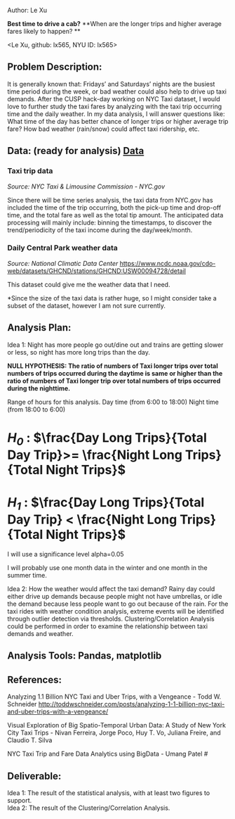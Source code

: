 
Author: Le Xu

**Best time to drive a cab?**
**When are the longer trips and higher average fares likely to happen? **

<Le Xu, github: lx565, NYU ID: lx565>


## Problem Description:
It is generally known that: Fridays’ and Saturdays’ nights are the busiest time period during the week, or bad weather could also help to drive up taxi demands. After the CUSP hack-day working on NYC Taxi dataset, I would love to further study the taxi fares by analyzing with the taxi trip occurring time and the daily weather.  In my data analysis, I will answer questions like: What time of the day has better chance of longer trips or higher average trip fare? How bad weather (rain/snow) could affect taxi ridership, etc. 



## Data: (ready for analysis) [Data](https://github.com/lx565/PUI-Extra-Credit/tree/master/Data)

### Taxi trip data
_Source: NYC Taxi & Limousine Commission - NYC.gov_

Since there will be time series analysis, the taxi data from NYC.gov has included the time of the trip occurring, both the pick-up time and drop-off time, and the total fare as well as the total tip amount. 
The anticipated data processing will mainly include: binning the timestamps, to discover the trend/periodicity of the taxi income during the day/week/month. 




### Daily Central Park weather data
_Source: National Climatic Data Center_ 
https://www.ncdc.noaa.gov/cdo-web/datasets/GHCND/stations/GHCND:USW00094728/detail

This dataset could give me the weather data that I need. 

*Since the size of the taxi data is rather huge, so I might consider take a subset of the dataset, however I am not sure currently.


## Analysis Plan:

Idea 1: Night has more people go out/dine out and trains are getting slower or less, so night has more long trips than the day.

**NULL HYPOTHESIS: The ratio of numbers of Taxi longer trips over total numbers of trips occurred during the daytime is same or higher than the ratio of numbers of Taxi longer trip over total numbers of trips occurred during the nighttime.**


Range of hours for this analysis. 
Day time (from 6:00 to 18:00)
Night time (from 18:00 to 6:00)


# _$H_0$_ : $\frac{Day Long Trips}{Total Day Trip}>= \frac{Night Long Trips}{Total Night Trips}$
# _$H_1$_ : $\frac{Day Long Trips}{Total Day Trip} < \frac{Night Long Trips}{Total Night Trips}$

I will use a significance level alpha=0.05

I will probably use one month data in the winter and one month in the summer time.  


Idea 2: How the weather would affect the taxi demand? Rainy day could either drive up demands because people might not have umbrellas, or idle the demand because less people want to go out because of the rain. 
For the taxi rides with weather condition analysis, extreme events will be identified through outlier detection via thresholds. Clustering/Correlation Analysis could be performed in order to examine the relationship between taxi demands and weather.


## Analysis Tools:  Pandas, matplotlib




## References: 
Analyzing 1.1 Billion NYC Taxi and Uber Trips, with a Vengeance - Todd W. Schneider
http://toddwschneider.com/posts/analyzing-1-1-billion-nyc-taxi-and-uber-trips-with-a-vengeance/

Visual Exploration of Big Spatio-Temporal Urban Data: A Study of New York City Taxi Trips - Nivan Ferreira, Jorge Poco, Huy T. Vo, Juliana Freire, and Claudio T. Silva

NYC Taxi Trip and Fare Data Analytics using BigData - Umang Patel #




## Deliverable:  
Idea 1: The result of the statistical analysis, with at least two figures to support.  
Idea 2: The result of the Clustering/Correlation Analysis. 
